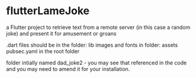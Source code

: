 # flutterLameJoke
a Flutter project to retrieve text from a remote server (in this case a random joke) and present it for amusement or groans

.dart files should be in the folder: lib
images and fonts in folder: assets
pubsec.yaml in the root folder

folder intially named dad_joke2 - you may see that referenced in the code and you may need to amend it for your installation.
